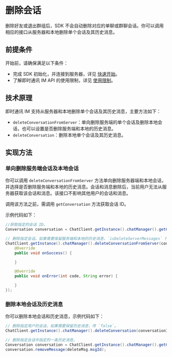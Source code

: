 # 删除会话

<Toc />

删除好友或退出群组后，SDK 不会自动删除对应的单聊或群聊会话。你可以调用相应的接口从服务器和本地删除单个会话及其历史消息。

## 前提条件

开始前，请确保满足以下条件：

- 完成 SDK 初始化，并连接到服务器，详见 [快速开始](quickstart.html)。
- 了解即时通讯 IM API 的使用限制，详见 [使用限制](limitation.html)。

## 技术原理

即时通讯 IM 支持从服务器和本地删除单个会话及其历史消息，主要方法如下：

- `deleteConversationFromServer`：单向删除服务端的单个会话及删除本地会话，也可以设置是否删除服务端和本地的历史消息。
- `deleteConversation`：删除本地单个会话及其历史消息。

## 实现方法

### 单向删除服务端会话及本地会话

你可以调用 `deleteConversationFromServer` 方法单向删除服务器端和本地会话，并选择是否删除服务端和本地的历史消息。会话和消息删除后，当前用户无法从服务器获取该会话和消息。该接口不影响其他用户的会话和消息。

调用该方法之前，需调用 `getConversation` 方法获取会话 ID。

示例代码如下：

```java
//获取指定的会话 ID。
Conversation conversation = ChatClient.getInstance().chatManager().getConversation(conversationId);

// 删除指定会话。如果需要保留服务端和本地的历史消息，`isDeleteServerMessages` 传 `false`。
ChatClient.getInstance().chatManager().deleteConversationFromServer(conversationId, conversationType, isDeleteServerMessages, new CallBack() {
    @Override
    public void onSuccess() {

    }

    @Override
    public void onError(int code, String error) {

    }
});
```

### 删除本地会话及历史消息

你可以删除本地会话和历史消息，示例代码如下：

```java
// 删除指定用户的会话，如果需要保留历史消息，传 `false`。
ChatClient.getInstance().chatManager().deleteConversation(conversationId, true);
```

```java
// 删除指定会话中指定的一条历史消息。
Conversation conversation = ChatClient.getInstance().chatManager().getConversation(conversationId);
conversation.removeMessage(deleteMsg.msgId);
```
